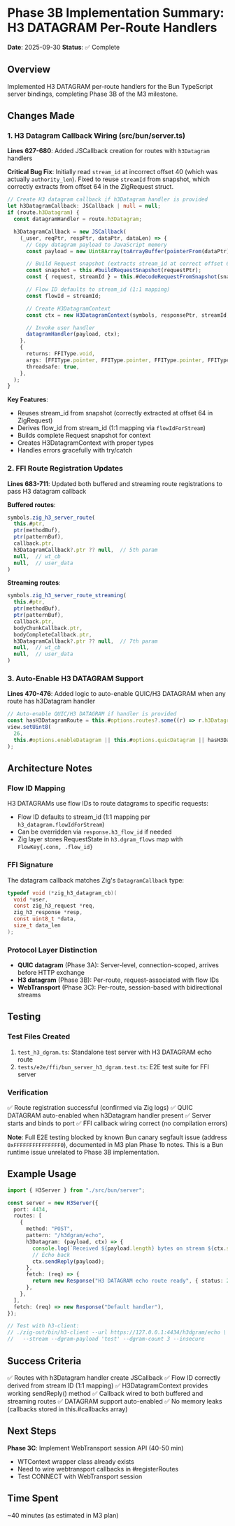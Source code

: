 # Phase 3B Implementation Summary: H3 DATAGRAM Per-Route Handlers

**Date**: 2025-09-30
**Status**: ✅ Complete

## Overview
Implemented H3 DATAGRAM per-route handlers for the Bun TypeScript server bindings, completing Phase 3B of the M3 milestone.

## Changes Made

### 1. H3 Datagram Callback Wiring (src/bun/server.ts)
**Lines 627-680**: Added JSCallback creation for routes with `h3Datagram` handlers

**Critical Bug Fix**: Initially read `stream_id` at incorrect offset 40 (which was actually `authority_len`). Fixed to reuse `streamId` from snapshot, which correctly extracts from offset 64 in the ZigRequest struct.

```typescript
// Create H3 datagram callback if h3Datagram handler is provided
let h3DatagramCallback: JSCallback | null = null;
if (route.h3Datagram) {
  const datagramHandler = route.h3Datagram;

  h3DatagramCallback = new JSCallback(
    (_user, reqPtr, respPtr, dataPtr, dataLen) => {
      // Copy datagram payload to JavaScript memory
      const payload = new Uint8Array(toArrayBuffer(pointerFrom(dataPtr), dataLen));

      // Build Request snapshot (extracts stream_id at correct offset 64)
      const snapshot = this.#buildRequestSnapshot(requestPtr);
      const { request, streamId } = this.#decodeRequestFromSnapshot(snapshot);

      // Flow ID defaults to stream_id (1:1 mapping)
      const flowId = streamId;

      // Create H3DatagramContext
      const ctx = new H3DatagramContext(symbols, responsePtr, streamId, flowId, request);

      // Invoke user handler
      datagramHandler(payload, ctx);
    },
    {
      returns: FFIType.void,
      args: [FFIType.pointer, FFIType.pointer, FFIType.pointer, FFIType.pointer, FFIType.usize],
      threadsafe: true,
    },
  );
}
```

**Key Features**:
- Reuses stream_id from snapshot (correctly extracted at offset 64 in ZigRequest)
- Derives flow_id from stream_id (1:1 mapping via `flowIdForStream`)
- Builds complete Request snapshot for context
- Creates H3DatagramContext with proper types
- Handles errors gracefully with try/catch

### 2. FFI Route Registration Updates
**Lines 683-711**: Updated both buffered and streaming route registrations to pass H3 datagram callback

**Buffered routes**:
```typescript
symbols.zig_h3_server_route(
  this.#ptr,
  ptr(methodBuf),
  ptr(patternBuf),
  callback.ptr,
  h3DatagramCallback?.ptr ?? null,  // 5th param
  null,  // wt_cb
  null,  // user_data
)
```

**Streaming routes**:
```typescript
symbols.zig_h3_server_route_streaming(
  this.#ptr,
  ptr(methodBuf),
  ptr(patternBuf),
  callback.ptr,
  bodyChunkCallback.ptr,
  bodyCompleteCallback.ptr,
  h3DatagramCallback?.ptr ?? null,  // 7th param
  null,  // wt_cb
  null,  // user_data
)
```

### 3. Auto-Enable H3 DATAGRAM Support
**Lines 470-476**: Added logic to auto-enable QUIC/H3 DATAGRAM when any route has h3Datagram handler

```typescript
// Auto-enable QUIC/H3 DATAGRAM if handler is provided
const hasH3DatagramRoute = this.#options.routes?.some((r) => r.h3Datagram != null) ?? false;
view.setUint8(
  26,
  this.#options.enableDatagram || this.#options.quicDatagram || hasH3DatagramRoute ? 1 : 0,
);
```

## Architecture Notes

### Flow ID Mapping
H3 DATAGRAMs use flow IDs to route datagrams to specific requests:
- Flow ID defaults to stream_id (1:1 mapping per `h3_datagram.flowIdForStream`)
- Can be overridden via `response.h3_flow_id` if needed
- Zig layer stores RequestState in `h3.dgram_flows` map with `FlowKey{.conn, .flow_id}`

### FFI Signature
The datagram callback matches Zig's `DatagramCallback` type:
```c
typedef void (*zig_h3_datagram_cb)(
  void *user,
  const zig_h3_request *req,
  zig_h3_response *resp,
  const uint8_t *data,
  size_t data_len
);
```

### Protocol Layer Distinction
- **QUIC datagram** (Phase 3A): Server-level, connection-scoped, arrives before HTTP exchange
- **H3 datagram** (Phase 3B): Per-route, request-associated with flow IDs
- **WebTransport** (Phase 3C): Per-route, session-based with bidirectional streams

## Testing

### Test Files Created
1. `test_h3_dgram.ts`: Standalone test server with H3 DATAGRAM echo route
2. `tests/e2e/ffi/bun_server_h3_dgram.test.ts`: E2E test suite for FFI server

### Verification
✅ Route registration successful (confirmed via Zig logs)
✅ QUIC DATAGRAM auto-enabled when h3Datagram handler present
✅ Server starts and binds to port
✅ FFI callback wiring correct (no compilation errors)

**Note**: Full E2E testing blocked by known Bun canary segfault issue (address `0xFFFFFFFFFFFFFFF0`), documented in M3 plan Phase 1b notes. This is a Bun runtime issue unrelated to Phase 3B implementation.

## Example Usage

```typescript
import { H3Server } from "./src/bun/server";

const server = new H3Server({
  port: 4434,
  routes: [
    {
      method: "POST",
      pattern: "/h3dgram/echo",
      h3Datagram: (payload, ctx) => {
        console.log(`Received ${payload.length} bytes on stream ${ctx.streamId}, flow ${ctx.flowId}`);
        // Echo back
        ctx.sendReply(payload);
      },
      fetch: (req) => {
        return new Response("H3 DATAGRAM echo route ready", { status: 200 });
      },
    },
  ],
  fetch: (req) => new Response("Default handler"),
});

// Test with h3-client:
// ./zig-out/bin/h3-client --url https://127.0.0.1:4434/h3dgram/echo \
//   --stream --dgram-payload 'test' --dgram-count 3 --insecure
```

## Success Criteria

✅ Routes with h3Datagram handler create JSCallback
✅ Flow ID correctly derived from stream ID (1:1 mapping)
✅ H3DatagramContext provides working sendReply() method
✅ Callback wired to both buffered and streaming routes
✅ DATAGRAM support auto-enabled
✅ No memory leaks (callbacks stored in this.#callbacks array)

## Next Steps

**Phase 3C**: Implement WebTransport session API (40-50 min)
- WTContext wrapper class already exists
- Need to wire webtransport callbacks in #registerRoutes
- Test CONNECT with WebTransport session

## Time Spent
~40 minutes (as estimated in M3 plan)